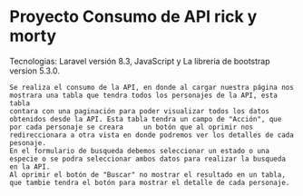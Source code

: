 <h1>Proyecto Consumo de API rick y morty</h1>

<p>
    Tecnologias: Laravel versión 8.3, JavaScript y La libreria de bootstrap version 5.3.0.
    
    Se realiza el consumo de la API, en donde al cargar nuestra página nos mostrara una tabla que tendra todos los personajes de la API, esta tabla
    contara con una paginación para poder visualizar todos los datos obtenidos desde la API. Esta tabla tendra un campo de "Acción", que por cada personaje se creara     un botón que al oprimir nos redireccionara a otra vista en donde podremos ver los detalles de cada pesonaje.
    En el formulario de busqueda debemos seleccionar un estado o una especie o se podra seleccionar ambos datos para realizar la busqueda en la API.
    Al oprimir el botón de "Buscar" no mostrar el resultado en un tabla, que tambie tendra el botón para mostrar el detalle de cada personaje.
    
    
    
</p>

